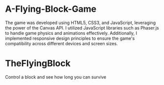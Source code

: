 # A-Flying-Block-Game
The game was developed using HTML5, CSS3, and JavaScript, leveraging the power of the Canvas API. I utilized JavaScript libraries such as Phaser.js to handle game physics and animations effectively. Additionally, I implemented responsive design principles to ensure the game's compatibility across different devices and screen sizes.
# TheFlyingBlock
Control a block and see how long you can survive
